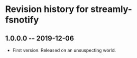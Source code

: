# Revision history for streamly-fsnotify

## 1.0.0.0 -- 2019-12-06

* First version. Released on an unsuspecting world.
